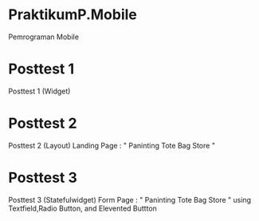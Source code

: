 # PraktikumP.Mobile
Pemrograman Mobile
# Posttest 1
Posttest 1 (Widget)
# Posttest 2
Posttest 2 (Layout)
Landing Page : " Paninting Tote Bag Store "
# Posttest 3
Posttest 3 (Statefulwidget)
Form Page :  " Paninting Tote Bag Store "
using Textfield,Radio Button, and Elevented Buttton

